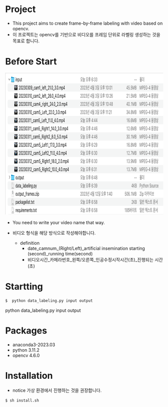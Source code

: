 # Project
- This project aims to create frame-by-frame labeling with video based on opencv.
- 이 프로젝트는 opencv를 기반으로 비디오를 프레임 단위로 라벨링 생성하는 것을 목표로 합니다.

# Before Start
<img src="./images/1.png" width="800" height="450"/>

- You need to write your video name that way.
- 비디오 형식을 해당 방식으로 작성해야합니다.

    * definition
        - date_camnum_(Right/Left)_artificial insemination starting (second)_running time(second)
        - 비디오시간_카메라번호_왼쪽/오른쪽_인공수정시작시간(초)_진행되는 시간(초)

# Startting
```bash
$  python data_labeling.py input output
```
python data_labeling.py input output
# Packages
 - anaconda3-2023.03
 - python 3.11.2
 - opencv 4.6.0

# Installation

* notice
    가상 환경에서 진행하는 것을 권장합니다.
```bash
$ sh install.sh
```
